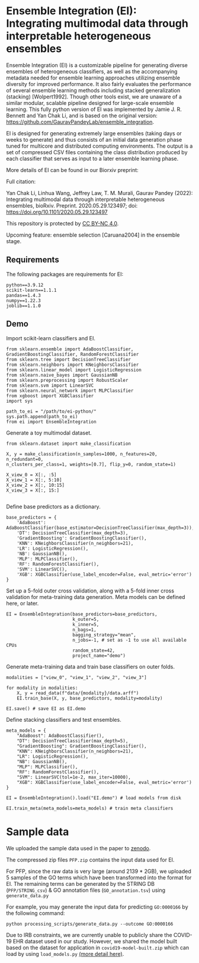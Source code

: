 # Ensemble Integration (EI): Integrating multimodal data through interpretable heterogeneous ensembles
Ensemble Integration (EI) is a customizable pipeline for generating diverse ensembles of heterogeneous classifiers, as well as the accompanying metadata needed for ensemble learning approaches utilizing ensemble diversity for improved performance. It also fairly evaluates the performance of several ensemble learning methods including stacked generalization (stacking) [Wolpert1992]. Though other tools exist, we are unaware of a similar modular, scalable pipeline designed for large-scale ensemble learning. This fully python version of EI was implemented by Jamie J. R. Bennett and Yan Chak Li, and is based on the original version: https://github.com/GauravPandeyLab/ensemble_integration.

EI is designed for generating extremely large ensembles (taking days or weeks to generate) and thus consists of an initial data generation phase tuned for multicore and distributed computing environments. The output is a set of compressed CSV files containing the class distribution produced by each classifier that serves as input to a later ensemble learning phase.

More details of EI can be found in our Biorxiv preprint:

Full citation:

Yan Chak Li, Linhua Wang, Jeffrey Law, T. M. Murali, Gaurav Pandey (2022): Integrating multimodal data through interpretable heterogeneous ensembles, bioRxiv. Preprint. 2020.05.29.123497; doi: https://doi.org/10.1101/2020.05.29.123497

This repository is protected by [CC BY-NC 4.0](https://github.com/GauravPandeyLab/ei-python/blob/main/license.md).

Upcoming feature: ensemble selection [Caruana2004] in the ensemble stage.

## Requirements ##

The following packages are requirements for EI:

```
python==3.9.12
scikit-learn==1.1.1
pandas==1.4.3
numpy==1.22.3
joblib==1.1.0
```

## Demo ##

Import scikit-learn classifiers and EI.

```
from sklearn.ensemble import AdaBoostClassifier, GradientBoostingClassifier, RandomForestClassifier
from sklearn.tree import DecisionTreeClassifier
from sklearn.neighbors import KNeighborsClassifier
from sklearn.linear_model import LogisticRegression
from sklearn.naive_bayes import GaussianNB
from sklearn.preprocessing import RobustScaler
from sklearn.svm import LinearSVC
from sklearn.neural_network import MLPClassifier
from xgboost import XGBClassifier
import sys

path_to_ei = "/path/to/ei-python/"
sys.path.append(path_to_ei)
from ei import EnsembleIntegration
```

Generate a toy multimodal dataset.

```
from sklearn.dataset import make_classification

X, y = make_classification(n_samples=1000, n_features=20, n_redundant=0,
n_clusters_per_class=1, weights=[0.7], flip_y=0, random_state=1)

X_view_0 = X[:, :5]
X_view_1 = X[:, 5:10]
X_view_2 = X[:, 10:15]
X_view_3 = X[:, 15:]
  
```

Define base predictors as a dictionary.

```
base_predictors = {
    'AdaBoost': AdaBoostClassifier(base_estimator=DecisionTreeClassifier(max_depth=3)),
    'DT': DecisionTreeClassifier(max_depth=3),
    'GradientBoosting': GradientBoostingClassifier(),
    'KNN': KNeighborsClassifier(n_neighbors=21),
    'LR': LogisticRegression(),
    'NB': GaussianNB(),
    'MLP': MLPClassifier(),
    'RF': RandomForestClassifier(),
    'SVM': LinearSVC(),
    'XGB': XGBClassifier(use_label_encoder=False, eval_metric='error')
}
```

Set up a 5-fold outer cross validation, along with a 5-fold inner cross validation for meta-training data generation. Meta models can be defined here, or later. 

```
EI = EnsembleIntegration(base_predictors=base_predictors,
                         k_outer=5,
                         k_inner=5,
                         n_bags=1,
                         bagging_strategy="mean",
                         n_jobs=-1, # set as -1 to use all available CPUs
                         random_state=42,
                         project_name="demo")
```

Generate meta-training data and train base classifiers on outer folds.

```
modalities = ["view_0", "view_1", "view_2", "view_3"]

for modality in modalities:
    X, y = read_data(f"data/{modality}/data.arff")
    EI.train_base(X, y, base_predictors, modality=modality)

EI.save() # save EI as EI.demo
```

Define stacking classifiers and test ensembles.

```
meta_models = {
    "AdaBoost": AdaBoostClassifier(),
    "DT": DecisionTreeClassifier(max_depth=5),
    "GradientBoosting": GradientBoostingClassifier(),
    "KNN": KNeighborsClassifier(n_neighbors=21),
    "LR": LogisticRegression(),
    "NB": GaussianNB(),
    "MLP": MLPClassifier(),
    "RF": RandomForestClassifier(),
    "SVM": LinearSVC(tol=1e-2, max_iter=10000),
    "XGB": XGBClassifier(use_label_encoder=False, eval_metric='error')
}

EI = EnsembleIntegration().load("EI.demo") # load models from disk

EI.train_meta(meta_models=meta_models) # train meta classifiers
```

# Sample data

We uploaded the sample data used in the paper to [zenodo](https://doi.org/10.5281/zenodo.6972512).

The compressed zip files `PFP.zip` contains the input data used for EI.

For PFP, since the raw data is very large (around 2139 * 2GB), we uploaded 5 samples of the GO terms which have been transformed into the format for EI. The remaining terms can be generated by the STRING DB (`PFP/STRING_csv`) & GO annotation files (`GO_annotation.tsv`) using `generate_data.py`

For example, you may generate the input data for predicting `GO:0000166` by the following command:

	python processing_scripts/generate_data.py --outcome GO:0000166 

Due to IRB constraints, we are currently unable to publicly share the COVID-19 EHR dataset used in our study. However, we shared the model built based on the dataset for application in `covid19-model-built.zip` which can load by using `load_models.py` [(more detail here)](#saving-and-loading-ei-models).
